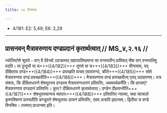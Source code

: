 ```yaml
---
title: ५४ टिप्पण्यः

---
```

- 4/181: E2: 5,49; E6: 2,29

____________________________________________


## प्रासनवन् मैत्रावरुणाय दण्डप्रदानं कृतार्थत्वात् // MS_४,२.१६ //

ज्योतिष्टोमे श्रूयते - वाग् वै देवेभ्यो ऽपाक्रामत् यज्ञायातिष्ठमाना सा वनस्पतीन् प्राविशत् सैषा वाग् वनस्पतिषु वदति। या दुन्दुभौ या च+++({4/182})+++ तूणवे या च+++({4/183})+++ वीणायाम्, यद् दीक्षिताय दण्डं+++({4/184})+++ प्रयच्छति वाचम् एवावरुन्धे, क्रीते+++({4/185})+++ सोमे मैत्रावरुणाय दण्डं प्रयच्छतीति+++({4/186})+++। मैत्रावरुणाय दण्डं प्रयच्छतीत्य् एतद् उदाहरणम्। तत्र संशयः, किं दीक्षितधारणे शेषभूतस्य दण्डस्य मैत्रावरुणधारणं प्रतिपत्तिः, अथवार्थकर्मेति। किं प्राप्तम्? मैत्रावरुणाय दण्डदानं प्रतिपत्तिः। कुतः? दीक्षितधारणे कृतार्थत्वात्। दण्डेन दीक्षयन्तीति+++({4/187})+++ शेषभूतस्यान्यत्र व्यापारः+++({4/188})+++ प्रतिपत्तिर् न्याय्या, यथा चात्वाले कृष्णविषाणां प्रास्यतीति कण्डूयने शेषभूतायाः प्रासनं प्रतिपत्तिः, एवम् अत्रापि द्रष्टव्यम्। द्वितीया च दण्डे विभक्तिः। तस्मात् प्राधान्यम् इति।